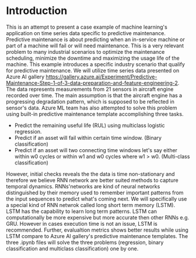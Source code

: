 
# Introduction

This is an attempt to present a case example of machine learning's application on time series data specific to predictive maintenance. Predictive maintenance is about predicting when an in-service machine or part of a machine will fail or will need maintenance. This is a very relevant problem to many industrial scenarios to optimize the maintenance scheduling, minimize the downtime and maximizing the usage life of the machine. This example introduces a specific industry scenario that qualify for predictive maintenance. We will utilize time series data presented on Azure AI gallery https://gallery.azure.ai/Experiment/Predictive-Maintenance-Step-1-of-3-data-preparation-and-feature-engineering-2. The data represents measurements from 21 sensors in aircraft engine recorded over time. The main assumption is that the aircraft engine has a progressing degradation pattern, which is supposed to be reflected in sensor's data. Azure ML team has also attempted to solve this problem using built-in predictive maintenance template accomplishing three tasks.

- Predict the remaining useful life (RUL) using multiclass logistic regression.
- Predict if an asset will fail within certain time window. (Binary classification)
- Predict if an asset will two connecting time windows let's say either within w0 cycles or within w1 and w0 cycles where w1 > w0. (Multi-class classification)

However, initial checks reveals the the data is time non-stationary and therefore we believe RNN network are better suited methods to capture temporal dynamics. RNNs'networks are kind of neural networks distinguished by their memory used to remember important patterns from the input sequences to predict what's coming next. We will specifically use a special kind of RNN netwrok called long short term memory (LSTM). LSTM has the capability to learn long term patterns. LSTM can computationally be more expensive but more accurate then other RNNs e.g. GRU. However in cases execution time is not an issue, LSTM is recommended. Further, evalualtion metrics shows better results while using LSTM compare to Azure AI gallery's predictive maintenance templates.
The three .ipynb files will solve the three problems (regression, binary classification and multiclass classification) one by one.
